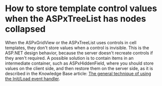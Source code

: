 # How to store template control values when the ASPxTreeList has nodes collapsed


<p>When the ASPxGridView or the ASPxTreeList uses controls in cell templates, they don't store values when a control is invisible. This is the ASP.NET design behavior, because the server doesn't recreate controls if they aren't required. A possible solution is to contain items in an intermediate container, such as ASPxHiddenField, where you should store values on the client side, and then restore them on the server side, as it is described in the Knowledge Base article: <a href="https://www.devexpress.com/Support/Center/p/K18282">The general technique of using the Init/Load event handler</a>.</p>

<br/>


